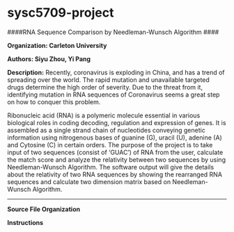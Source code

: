 # sysc5709-project
####RNA Sequence Comparison by Needleman-Wunsch Algorithm ####

**Organization: Carleton University**

**Authors: Siyu Zhou, Yi Pang**

**Description:**
Recently, coronavirus is exploding in China, and has a trend of spreading over the world. The rapid mutation and unavailable targeted drugs determine the high order of severity. Due to the threat from it, identifying mutation in RNA sequences of Coronavirus seems a great step on how to conquer this problem.

Ribonucleic acid (RNA) is a polymeric molecule essential in various biological roles in coding decoding, regulation and expression of genes. It is assembled as a single strand chain of nucleotides conveying genetic information using nitrogenous bases of guanine (G), uracil (U), adenine (A) and Cytosine (C) in certain orders.  The purpose of the project is to take input of two sequences (consist of ‘GUAC’) of RNA from the user, calculate the match score and analyze the relativity between two sequences by using Needleman-Wunsch Algorithm. The software output will give the details about the relativity of two RNA sequences by showing the rearranged RNA sequences and calculate two dimension matrix based on Needleman-Wunsch Algorithm.
****

**Source File Organization**

**Instructions**
